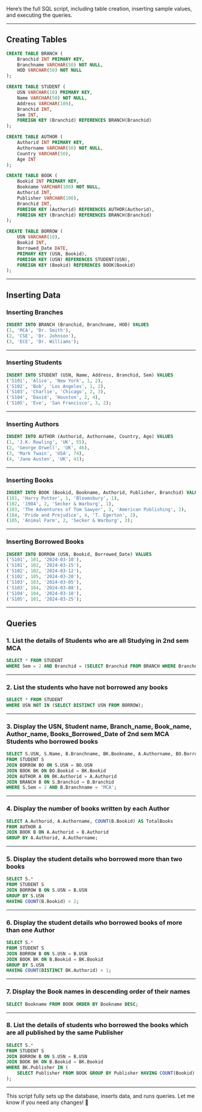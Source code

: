 Here’s the full SQL script, including table creation, inserting sample values, and executing the queries.  

---

## **Creating Tables**  

```sql
CREATE TABLE BRANCH (
    Branchid INT PRIMARY KEY,
    Branchname VARCHAR(50) NOT NULL,
    HOD VARCHAR(50) NOT NULL
);

CREATE TABLE STUDENT (
    USN VARCHAR(10) PRIMARY KEY,
    Name VARCHAR(50) NOT NULL,
    Address VARCHAR(100),
    Branchid INT,
    Sem INT,
    FOREIGN KEY (Branchid) REFERENCES BRANCH(Branchid)
);

CREATE TABLE AUTHOR (
    Authorid INT PRIMARY KEY,
    Authorname VARCHAR(50) NOT NULL,
    Country VARCHAR(50),
    Age INT
);

CREATE TABLE BOOK (
    Bookid INT PRIMARY KEY,
    Bookname VARCHAR(100) NOT NULL,
    Authorid INT,
    Publisher VARCHAR(100),
    Branchid INT,
    FOREIGN KEY (Authorid) REFERENCES AUTHOR(Authorid),
    FOREIGN KEY (Branchid) REFERENCES BRANCH(Branchid)
);

CREATE TABLE BORROW (
    USN VARCHAR(10),
    Bookid INT,
    Borrowed_Date DATE,
    PRIMARY KEY (USN, Bookid),
    FOREIGN KEY (USN) REFERENCES STUDENT(USN),
    FOREIGN KEY (Bookid) REFERENCES BOOK(Bookid)
);
```

---

## **Inserting Data**  

### **Inserting Branches**  

```sql
INSERT INTO BRANCH (Branchid, Branchname, HOD) VALUES
(1, 'MCA', 'Dr. Smith'),
(2, 'CSE', 'Dr. Johnson'),
(3, 'ECE', 'Dr. Williams');
```

---

### **Inserting Students**  

```sql
INSERT INTO STUDENT (USN, Name, Address, Branchid, Sem) VALUES
('S101', 'Alice', 'New York', 1, 2),
('S102', 'Bob', 'Los Angeles', 1, 2),
('S103', 'Charlie', 'Chicago', 2, 3),
('S104', 'David', 'Houston', 2, 4),
('S105', 'Eve', 'San Francisco', 3, 2);
```

---

### **Inserting Authors**  

```sql
INSERT INTO AUTHOR (Authorid, Authorname, Country, Age) VALUES
(1, 'J.K. Rowling', 'UK', 55),
(2, 'George Orwell', 'UK', 46),
(3, 'Mark Twain', 'USA', 74),
(4, 'Jane Austen', 'UK', 41);
```

---

### **Inserting Books**  

```sql
INSERT INTO BOOK (Bookid, Bookname, Authorid, Publisher, Branchid) VALUES
(101, 'Harry Potter', 1, 'Bloomsbury', 1),
(102, '1984', 2, 'Secker & Warburg', 1),
(103, 'The Adventures of Tom Sawyer', 3, 'American Publishing', 2),
(104, 'Pride and Prejudice', 4, 'T. Egerton', 2),
(105, 'Animal Farm', 2, 'Secker & Warburg', 3);
```

---

### **Inserting Borrowed Books**  

```sql
INSERT INTO BORROW (USN, Bookid, Borrowed_Date) VALUES
('S101', 101, '2024-03-10'),
('S101', 102, '2024-03-15'),
('S102', 102, '2024-03-12'),
('S102', 105, '2024-03-20'),
('S103', 103, '2024-03-05'),
('S103', 104, '2024-03-08'),
('S104', 104, '2024-03-18'),
('S105', 101, '2024-03-25');
```

---

## **Queries**  

### **1. List the details of Students who are all Studying in 2nd sem MCA**  

```sql
SELECT * FROM STUDENT
WHERE Sem = 2 AND Branchid = (SELECT Branchid FROM BRANCH WHERE Branchname = 'MCA');
```

---

### **2. List the students who have not borrowed any books**  

```sql
SELECT * FROM STUDENT
WHERE USN NOT IN (SELECT DISTINCT USN FROM BORROW);
```

---

### **3. Display the USN, Student name, Branch_name, Book_name, Author_name, Books_Borrowed_Date of 2nd sem MCA Students who borrowed books**  

```sql
SELECT S.USN, S.Name, B.Branchname, BK.Bookname, A.Authorname, BO.Borrowed_Date
FROM STUDENT S
JOIN BORROW BO ON S.USN = BO.USN
JOIN BOOK BK ON BO.Bookid = BK.Bookid
JOIN AUTHOR A ON BK.Authorid = A.Authorid
JOIN BRANCH B ON S.Branchid = B.Branchid
WHERE S.Sem = 2 AND B.Branchname = 'MCA';
```

---

### **4. Display the number of books written by each Author**  

```sql
SELECT A.Authorid, A.Authorname, COUNT(B.Bookid) AS TotalBooks
FROM AUTHOR A
JOIN BOOK B ON A.Authorid = B.Authorid
GROUP BY A.Authorid, A.Authorname;
```

---

### **5. Display the student details who borrowed more than two books**  

```sql
SELECT S.*
FROM STUDENT S
JOIN BORROW B ON S.USN = B.USN
GROUP BY S.USN
HAVING COUNT(B.Bookid) > 2;
```

---

### **6. Display the student details who borrowed books of more than one Author**  

```sql
SELECT S.*
FROM STUDENT S
JOIN BORROW B ON S.USN = B.USN
JOIN BOOK BK ON B.Bookid = BK.Bookid
GROUP BY S.USN
HAVING COUNT(DISTINCT BK.Authorid) > 1;
```

---

### **7. Display the Book names in descending order of their names**  

```sql
SELECT Bookname FROM BOOK ORDER BY Bookname DESC;
```

---

### **8. List the details of students who borrowed the books which are all published by the same Publisher**  

```sql
SELECT S.*
FROM STUDENT S
JOIN BORROW B ON S.USN = B.USN
JOIN BOOK BK ON B.Bookid = BK.Bookid
WHERE BK.Publisher IN (
    SELECT Publisher FROM BOOK GROUP BY Publisher HAVING COUNT(Bookid) > 1
);
```

---

This script fully sets up the database, inserts data, and runs queries. Let me know if you need any changes! 🚀